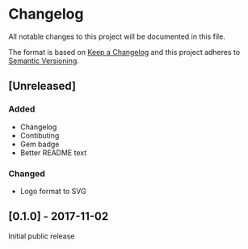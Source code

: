 # Changelog
All notable changes to this project will be documented in this file.

The format is based on [Keep a Changelog](http://keepachangelog.com/en/1.0.0/)
and this project adheres to [Semantic Versioning](http://semver.org/spec/v2.0.0.html).

## [Unreleased]
### Added
  - Changelog
  - Contibuting
  - Gem badge
  - Better README text

### Changed
  - Logo format to SVG

## [0.1.0] - 2017-11-02
Initial public release

